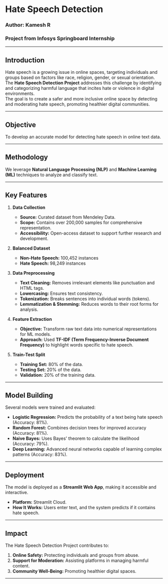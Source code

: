 # Hate Speech Detection

### **Author:** Kamesh R  
### **Project from Infosys Springboard Internship**

---

## **Introduction**
Hate speech is a growing issue in online spaces, targeting individuals and groups based on factors like race, religion, gender, or sexual orientation.  
The **Hate Speech Detection Project** addresses this challenge by identifying and categorizing harmful language that incites hate or violence in digital environments.  
The goal is to create a safer and more inclusive online space by detecting and moderating hate speech, promoting healthier digital communities.

---

## **Objective**
To develop an accurate model for detecting hate speech in online text data.

---

## **Methodology**
We leverage **Natural Language Processing (NLP)** and **Machine Learning (ML)** techniques to analyze and classify text.

---

## **Key Features**
1. **Data Collection**  
   - **Source:** Curated dataset from Mendeley Data.  
   - **Scope:** Contains over 200,000 samples for comprehensive representation.  
   - **Accessibility:** Open-access dataset to support further research and development.

2. **Balanced Dataset**  
   - **Non-Hate Speech:** 100,452 instances  
   - **Hate Speech:** 98,249 instances  

3. **Data Preprocessing**  
   - **Text Cleaning:** Removes irrelevant elements like punctuation and HTML tags.  
   - **Lowercasing:** Ensures text consistency.  
   - **Tokenization:** Breaks sentences into individual words (tokens).  
   - **Lemmatization & Stemming:** Reduces words to their root forms for analysis.

4. **Feature Extraction**  
   - **Objective:** Transform raw text data into numerical representations for ML models.  
   - **Approach:** Used **TF-IDF (Term Frequency-Inverse Document Frequency)** to highlight words specific to hate speech.

5. **Train-Test Split**  
   - **Training Set:** 80% of the data.  
   - **Testing Set:** 20% of the data.  
   - **Validation:** 20% of the training data.

---

## **Model Building**
Several models were trained and evaluated:  
- **Logistic Regression:** Predicts the probability of a text being hate speech (Accuracy: 81%).  
- **Random Forest:** Combines decision trees for improved accuracy (Accuracy: 81%).  
- **Naive Bayes:** Uses Bayes' theorem to calculate the likelihood (Accuracy: 79%).  
- **Deep Learning:** Advanced neural networks capable of learning complex patterns (Accuracy: 83%).

---

## **Deployment**
The model is deployed as a **Streamlit Web App**, making it accessible and interactive.  
- **Platform:** Streamlit Cloud.  
- **How It Works:** Users enter text, and the system predicts if it contains hate speech.  

---

## **Impact**
The Hate Speech Detection Project contributes to:  
1. **Online Safety:** Protecting individuals and groups from abuse.  
2. **Support for Moderation:** Assisting platforms in managing harmful content.  
3. **Community Well-Being:** Promoting healthier digital spaces.

---




